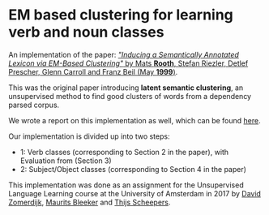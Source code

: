 # EM based clustering for learning verb and noun classes

An implementation of the paper: [*"Inducing a Semantically Annotated Lexicon via EM-Based Clustering"* by Mats **Rooth**, Stefan Riezler, Detlef Prescher, Glenn Carroll  and Franz Beil (May **1999**)](https://arxiv.org/abs/cs/9905008).

This was the original paper introducing **latent semantic clustering**, an unsupervised method to find good clusters of words from a dependency parsed corpus.

We wrote a report on this implementation as well, which can be found [here](https://www.overleaf.com/read/bmcfwrvyqnkq).

Our implementation is divided up into two steps:

- 1: Verb classes (corresponding to Section 2 in the paper), with Evaluation from (Section 3)
- 2: Subject/Object classes (corresponding to Section 4 in the paper)

This implementation was done as an assignment for the Unsupervised Language Learning course at the University of Amsterdam in 2017 by [David Zomerdijk](https://github.com/DavidZomerdijk/), [Maurits Bleeker](https://github.com/MBleeker) and [Thijs Scheepers](http://github.com/tscheepers).
